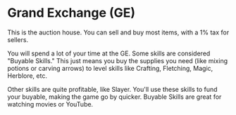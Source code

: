 # Grand Exchange (GE)
This is the auction house. You can sell and buy most items, with a 1% tax for sellers.

You will spend a lot of your time at the GE. Some skills are considered "Buyable Skills." This just means you buy the supplies you need (like mixing potions or carving arrows) to level skills like Crafting, Fletching, Magic, Herblore, etc.

Other skills are quite profitable, like Slayer. You'll use these skills to fund your buyable, making the game go by quicker. Buyable Skills are great for watching movies or YouTube.